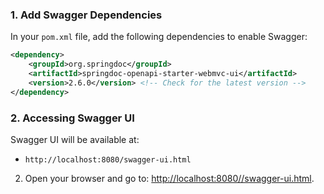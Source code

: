 ### 1. **Add Swagger Dependencies**
In your `pom.xml` file, add the following dependencies to enable Swagger:

```xml
<dependency>
    <groupId>org.springdoc</groupId>
    <artifactId>springdoc-openapi-starter-webmvc-ui</artifactId>
    <version>2.6.0</version> <!-- Check for the latest version -->
</dependency>
```

### 2. **Accessing Swagger UI**
Swagger UI will be available at:
- `http://localhost:8080/swagger-ui.html`

2. Open your browser and go to: [http://localhost:8080//swagger-ui.html](http://localhost:8080//swagger-ui.html).
